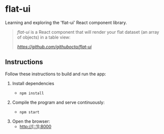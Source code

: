 # flat-ui

Learning and exploring the 'flat-ui' React component library.

> *flat-ui* is a React component that will render your flat dataset (an array of objects) in a table view:
> 
> <cite>https://github.com/githubocto/flat-ui</cite>


## Instructions

Follow these instructions to build and run the app:

1. Install dependencies
   * ```shell
     npm install
     ```
2. Compile the program and serve continuously:
   * ```shell
     npm start
     ```
3. Open the browser:
   * <http://[::1]:8000>
